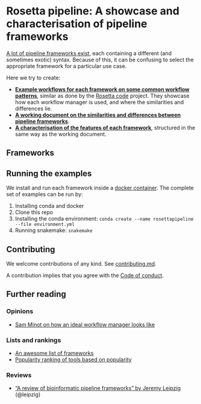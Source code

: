 
# Rosetta pipeline: A showcase and characterisation of pipeline frameworks

[A lot of pipeline frameworks
exist](https://github.com/pditommaso/awesome-pipeline), each containing
a different (and sometimes exotic) syntax. Because of this, it can be
confusing to select the appropriate framework for a particular use case.

Here we try to create:

  - **[Example workflows for each framework on some common workflow
    patterns](tasks)**, similar as done by the [Rosetta
    code](http://www.rosettacode.org/wiki/Rosetta_Code) project. They
    showcase how each workflow manager is used, and where the
    similarities and differences lie.
  - **[A working document on the similarities and differences between
    pipeline frameworks](frameworks.md)**.
  - **[A characterisation of the features of each
    framework](characterisation)**, structured in the same way as the
    working document.

## Frameworks

## Running the examples

We install and run each framework inside a [docker
container](containers). The complete set of examples can be run by:

1.  Installing conda and docker
2.  Clone this repo
3.  Installing the conda environment: `conda create --name
    rosettapipeline --file environment.yml`
4.  Running snakemake: `snakemake`

## Contributing

We welcome contributions of any kind. See
[contributing.md](contributing.md).

A contribution implies that you agree with the [Code of
conduct](code_of_conduct.md).

## Further reading

### Opinions

  - [Sam Minot on how an ideal workflow manager looks
    like](https://www.minot.bio/home/2018/9/22/the-rise-of-the-machines-workflow-managers-for-bioinformatics)

### Lists and rankings

  - [An awesome list of
    frameworks](https://github.com/pditommaso/awesome-pipeline)
  - [Popularity ranking of tools based on
    popularity](https://docs.google.com/spreadsheets/d/1plkAsT_S3CzSeb7ivxyjRnHyrK3JclUCXeUMf_azraY/edit#gid=0)

### Reviews

  - [“A review of bioinformatic pipeline frameworks” by Jeremy
    Leipzig](https://doi.org/10.1093/bib/bbw020) (@leipzig)
